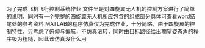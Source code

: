 为了完成飞机飞行控制系统作业
文件里是对四旋翼无人机的控制方案进行了简单的说明，同时有一个完整的四旋翼无人机所应包含的组成部分具体可查看word结尾处的参考资料
MATLAB的程序仿真仅为完成作业，十分简略，由于四旋翼的控制特性，只考虑了俯仰与偏航，不仿真滚转，同时由目标路径给出期望姿态角的程序极为粗糙，因此该仿真没什么用
